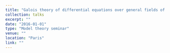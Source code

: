 ```yaml
---
title: "Galois theory of differential equations over general fields of constants"
collection: talks
excerpt: ""
date: "2016-01-01"
type: "Model theory seminar"
venue: ""
location: "Paris"
link: ""
---
```


